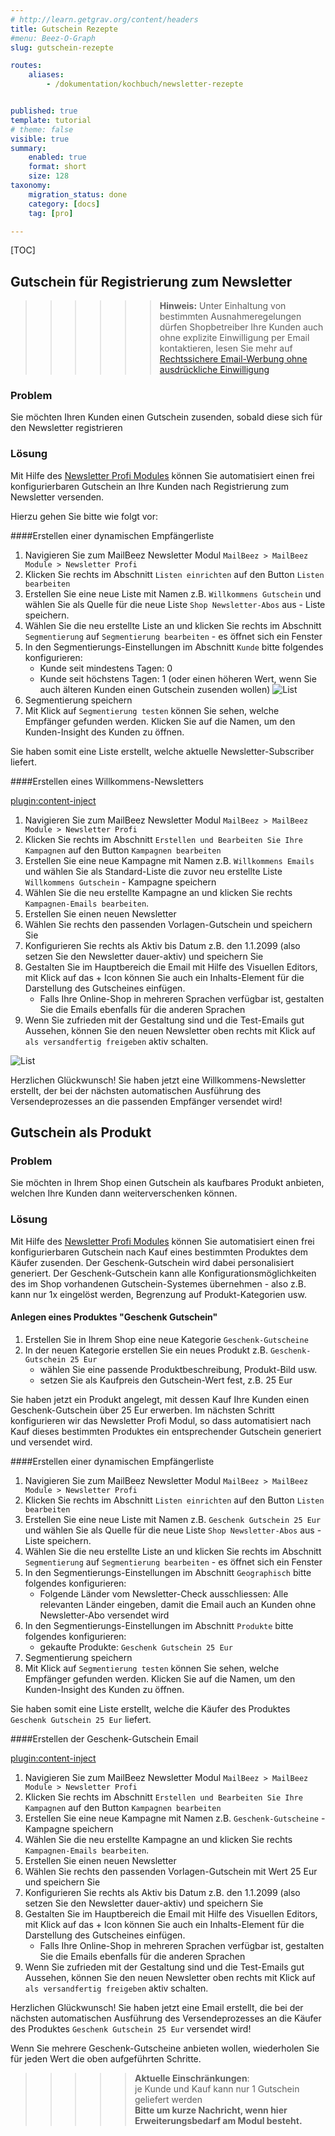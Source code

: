 ```yaml
---
# http://learn.getgrav.org/content/headers
title: Gutschein Rezepte
#menu: Beez-O-Graph
slug: gutschein-rezepte

routes:
    aliases:
        - /dokumentation/kochbuch/newsletter-rezepte


published: true
template: tutorial
# theme: false
visible: true
summary:
    enabled: true
    format: short
    size: 128
taxonomy:
    migration_status: done
    category: [docs]
    tag: [pro]

---
```


[TOC]


## Gutschein für Registrierung zum Newsletter

>>>>>> **Hinweis:** Unter Einhaltung von bestimmten Ausnahmeregelungen dürfen Shopbetreiber Ihre Kunden auch ohne explizite Einwilligung per Email kontaktieren, lesen Sie mehr auf [Rechtssichere Email-Werbung ohne ausdrückliche Einwilligung](/uber/rechtssicher-email-werbung-ohne-ausdruckliche-einwilligung-senden)


### Problem

Sie möchten Ihren Kunden einen Gutschein zusenden, sobald diese sich für den Newsletter registrieren

### Lösung

Mit Hilfe des [Newsletter Profi Modules](/dokumentation/mailbeez/newsletter) können Sie automatisiert einen frei konfigurierbaren Gutschein an Ihre Kunden nach Registrierung zum Newsletter versenden.

Hierzu gehen Sie bitte wie folgt vor:

####Erstellen einer dynamischen Empfängerliste

1. Navigieren Sie zum MailBeez Newsletter Modul `MailBeez > MailBeez Module > Newsletter Profi`
1. Klicken Sie rechts im Abschnitt `Listen einrichten` auf den Button `Listen bearbeiten`
1. Erstellen Sie eine neue Liste mit Namen z.B. `Willkommens Gutschein` und wählen Sie als Quelle für die neue Liste `Shop Newsletter-Abos` aus - Liste speichern.
1. Wählen Sie die neu erstellte Liste an und klicken Sie rechts im Abschnitt `Segmentierung` auf `Segmentierung bearbeiten` - es öffnet sich ein Fenster
1. In den Segmentierungs-Einstellungen im Abschnitt `Kunde` bitte folgendes konfigurieren:
    - Kunde seit mindestens Tagen: 0
    - Kunde seit höchstens Tagen: 1 (oder einen höheren Wert, wenn Sie auch älteren Kunden einen Gutschein zusenden wollen)
![List](Screen_welcome_list.de.png?lightbox=true)
1. Segmentierung speichern
1. Mit Klick auf `Segmentierung testen` können Sie sehen, welche Empfänger gefunden werden. Klicken Sie auf die Namen, um den Kunden-Insight des Kunden zu öffnen.

Sie haben somit eine Liste erstellt, welche aktuelle Newsletter-Subscriber liefert.



####Erstellen eines Willkommens-Newsletters

[plugin:content-inject](/content_blocks/pro_template_coupon_setup)


1. Navigieren Sie zum MailBeez Newsletter Modul `MailBeez > MailBeez Module > Newsletter Profi`
1. Klicken Sie rechts im Abschnitt `Erstellen und Bearbeiten Sie Ihre Kampagnen` auf den Button `Kampagnen bearbeiten`
1. Erstellen Sie eine neue Kampagne mit Namen z.B. `Willkommens Emails` und wählen Sie als Standard-Liste die zuvor neu erstellte Liste `Willkommens Gutschein` - Kampagne speichern
1. Wählen Sie die neu erstellte Kampagne an und klicken Sie rechts `Kampagnen-Emails bearbeiten`.
1. Erstellen Sie einen neuen Newsletter
1. Wählen Sie rechts den passenden Vorlagen-Gutschein und speichern Sie
1. Konfigurieren Sie rechts als Aktiv bis Datum z.B. den 1.1.2099 (also setzen Sie den Newsletter dauer-aktiv) und speichern Sie
1. Gestalten Sie im Hauptbereich die Email mit Hilfe des Visuellen Editors, mit Klick auf das + Icon können Sie auch ein Inhalts-Element für die Darstellung des Gutscheines einfügen.
    - Falls Ihre Online-Shop in mehreren Sprachen verfügbar ist, gestalten Sie die Emails ebenfalls für die anderen Sprachen
1. Wenn Sie zufrieden mit der Gestaltung sind und die Test-Emails gut Aussehen, können Sie den neuen Newsletter oben rechts mit Klick auf `als versandfertig freigeben` aktiv schalten. 

![List](Screen_welcome_email.de.png?lightbox=true)


Herzlichen Glückwunsch! Sie haben jetzt eine Willkommens-Newsletter erstellt, der bei der nächsten automatischen Ausführung des Versendeprozesses an die passenden Empfänger versendet wird!


## Gutschein als Produkt

### Problem

Sie möchten in Ihrem Shop einen Gutschein als kaufbares Produkt anbieten, welchen Ihre Kunden dann weiterverschenken können.

### Lösung

Mit Hilfe des [Newsletter Profi Modules](/dokumentation/mailbeez/newsletter) können Sie automatisiert einen frei konfigurierbaren Gutschein nach Kauf eines bestimmten Produktes dem Käufer zusenden. Der Geschenk-Gutschein wird dabei personalisiert generiert. Der Geschenk-Gutschein kann alle Konfigurationsmöglichkeiten des im Shop vorhandenen Gutschein-Systemes übernehmen - also z.B. kann nur 1x eingelöst werden, Begrenzung auf Produkt-Kategorien usw.
 
#### Anlegen eines Produktes "Geschenk Gutschein"
 
1. Erstellen Sie in Ihrem Shop eine neue Kategorie `Geschenk-Gutscheine`
1. In der neuen Kategorie erstellen Sie ein neues Produkt z.B. `Geschenk-Gutschein 25 Eur`
    - wählen Sie eine passende Produktbeschreibung, Produkt-Bild usw.
    - setzen Sie als Kaufpreis den Gutschein-Wert fest, z.B. 25 Eur

Sie haben jetzt ein Produkt angelegt, mit dessen Kauf Ihre Kunden einen Geschenk-Gutschein über 25 Eur erwerben. Im nächsten Schritt konfigurieren wir das Newsletter Profi Modul, so dass automatisiert nach Kauf dieses bestimmten Produktes ein entsprechender Gutschein generiert und versendet wird.


####Erstellen einer dynamischen Empfängerliste

1. Navigieren Sie zum MailBeez Newsletter Modul `MailBeez > MailBeez Module > Newsletter Profi`
1. Klicken Sie rechts im Abschnitt `Listen einrichten` auf den Button `Listen bearbeiten`
1. Erstellen Sie eine neue Liste mit Namen z.B. `Geschenk Gutschein 25 Eur` und wählen Sie als Quelle für die neue Liste `Shop Newsletter-Abos` aus - Liste speichern.
1. Wählen Sie die neu erstellte Liste an und klicken Sie rechts im Abschnitt `Segmentierung` auf `Segmentierung bearbeiten` - es öffnet sich ein Fenster
1. In den Segmentierungs-Einstellungen im Abschnitt `Geographisch` bitte folgendes konfigurieren:
    - Folgende Länder vom Newsletter-Check ausschliessen: Alle relevanten Länder eingeben, damit die Email auch an Kunden ohne Newsletter-Abo versendet wird
1. In den Segmentierungs-Einstellungen im Abschnitt `Produkte` bitte folgendes konfigurieren:
    - gekaufte Produkte: `Geschenk Gutschein 25 Eur`
1. Segmentierung speichern
1. Mit Klick auf `Segmentierung testen` können Sie sehen, welche Empfänger gefunden werden. Klicken Sie auf die Namen, um den Kunden-Insight des Kunden zu öffnen.

Sie haben somit eine Liste erstellt, welche die Käufer des Produktes `Geschenk Gutschein 25 Eur` liefert.


####Erstellen der Geschenk-Gutschein Email

[plugin:content-inject](/content_blocks/pro_template_coupon_setup)

1. Navigieren Sie zum MailBeez Newsletter Modul `MailBeez > MailBeez Module > Newsletter Profi`
1. Klicken Sie rechts im Abschnitt `Erstellen und Bearbeiten Sie Ihre Kampagnen` auf den Button `Kampagnen bearbeiten`
1. Erstellen Sie eine neue Kampagne mit Namen z.B. `Geschenk-Gutscheine` - Kampagne speichern
1. Wählen Sie die neu erstellte Kampagne an und klicken Sie rechts `Kampagnen-Emails bearbeiten`.
1. Erstellen Sie einen neuen Newsletter
1. Wählen Sie rechts den passenden Vorlagen-Gutschein mit Wert 25 Eur und speichern Sie
1. Konfigurieren Sie rechts als Aktiv bis Datum z.B. den 1.1.2099 (also setzen Sie den Newsletter dauer-aktiv) und speichern Sie
1. Gestalten Sie im Hauptbereich die Email mit Hilfe des Visuellen Editors, mit Klick auf das + Icon können Sie auch ein Inhalts-Element für die Darstellung des Gutscheines einfügen.
    - Falls Ihre Online-Shop in mehreren Sprachen verfügbar ist, gestalten Sie die Emails ebenfalls für die anderen Sprachen
1. Wenn Sie zufrieden mit der Gestaltung sind und die Test-Emails gut Aussehen, können Sie den neuen Newsletter oben rechts mit Klick auf `als versandfertig freigeben` aktiv schalten. 

Herzlichen Glückwunsch! Sie haben jetzt eine Email erstellt, die bei der nächsten automatischen Ausführung des Versendeprozesses an die Käufer des Produktes `Geschenk Gutschein 25 Eur` versendet wird!


Wenn Sie mehrere Geschenk-Gutscheine anbieten wollen, wiederholen Sie für jeden Wert die oben aufgeführten Schritte.

>>>>> **Aktuelle Einschränkungen**:   
>>>>> je Kunde und Kauf kann nur 1 Gutschein geliefert werden  
>>>>> **Bitte um kurze Nachricht, wenn hier Erweiterungsbedarf am Modul besteht.**  
